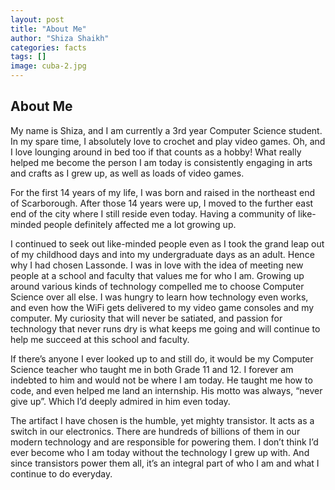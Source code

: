 ```yaml
---
layout: post
title: "About Me"
author: "Shiza Shaikh"
categories: facts
tags: []
image: cuba-2.jpg
---
```


## About Me
My name is Shiza, and I am currently a 3rd year Computer Science student. In my spare time, I absolutely love to crochet and play video games. Oh, and I love lounging around in bed too if that counts as a hobby! What really helped me become the person I am today is consistently engaging in arts and crafts as I grew up, as well as loads of video games.

For the first 14 years of my life, I was born and raised in the northeast end of Scarborough. After those 14 years were up, I moved to the further east end of the city where I still reside even today. Having a community of like-minded people definitely affected me a lot growing up.

I continued to seek out like-minded people even as I took the grand leap out of my childhood days and into my undergraduate days as an adult. Hence why I had chosen Lassonde. I was in love with the idea of meeting new people at a school and faculty that values me for who I am. Growing up around various kinds of technology compelled me to choose Computer Science over all else. I was hungry to learn how technology even works, and even how the WiFi gets delivered to my video game consoles and my computer. My curiosity that will never be satiated, and passion for technology that never runs dry is what keeps me going and will continue to help me succeed at this school and faculty.

If there’s anyone I ever looked up to and still do, it would be my Computer Science teacher who taught me in both Grade 11 and 12. I forever am indebted to him and would not be where I am today. He taught me how to code, and even helped me land an internship. His motto was always, “never give up”. Which I’d deeply admired in him even today. 

The artifact I have chosen is the humble, yet mighty transistor. It acts as a switch in our electronics. There are hundreds of billions of them in our modern technology and are responsible for powering them. I don’t think I’d ever become who I am today without the technology I grew up with. And since transistors power them all, it’s an integral part of who I am and what I continue to do everyday.






